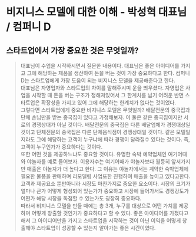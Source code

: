 비지니스 모델에 대한 이해 - 박성혁 대표님 / 컴퍼니 D
=========================================
스타트업에서 가장 중요한 것은 무엇일까? 
-----------------------------
> 대표님이 수업을 시작하시면서 질문한 내용이다. 대표님은 좋은 아이디어를 가지고 그에 해당하는 제품을 생산하여 돈을 버는 것이 가장 중요하다고 한다. 컴퍼니D는 스타트업에게 가장 도움이 되는 비지니스 모델을 제공해준다고 한다. <br/>
대표님은 자영업자와 스타트업의 차이를 말해주시며 운을 띄우셨다. 자영업은 사업을 시작할 때 돈을 버는 구조가 정해져있어서 그 한계치를 넘기 어려운 반면 스타트업은 확장성을 가지고 있어 그에 해당하는 한계치가 없다는 것이었다. <br/>
그렇다면 스타트업에게 중요한 비지니스 모델은 무엇일까? 배달전문의 중국집과 단체 손님만을 받는 중국집이 있다고 가정해보자. 이 둘은 같은 중국집이지만 서로의 경쟁상대가 아닐 것이다. 배달전문의 중국집은 다른 배달업체가 경쟁대상일 것이고 단체전문의 중국집은 다른 단체음식점이 경쟁상대일 것이다. 같은 모델일지라도 그에 해당하는 고객이 누구냐에 따라 경쟁이 달라질수 있다는 것이다. 즉, 고객이 누구인가가 중요하다는 것이다. <br/>
또한 어떤 것을 제공하느냐도 중요할 것이다. 유명한 숙박 예약업체인 여기어때와 야놀자를 예로 들어보자. 이용자수는 여기어때가 야놀자보다 월등히 앞서가지만 매출은 야놀자가 더 높다고 한다. 그 이유는 야놀자에서는 계약한 숙박업체에 필요한 물품을 판매하며 리모델링 사업또한 진행하여 매출을 높이고 있다고한다. <br/>
고객과 제공요소 뿐만아니라 시장도 마찬가지로 중요한 요소이다. 시장의 크기가 얼마나 큰가 어떻게 형성되어 있는가가 중요하고 시장에 들어가서도 경쟁강도가 어떤가 해당 시장을 독점할 수 있는가도 굉장히 중요하다.<br/>
따라서 비지니스 모델을 만들 때에는 총 3개, 누구를 대상으로 어떤 가치를 제공하며 어떻게 창출할 것인가가 중요하다고 할 수 있다. 좋은 아이디어를 가졌다고 해서 그 아이디어만을 가지고 스타트업을 시작하는 것이 아닌 이익을 어떻게 창출해야 스타트업이 성공할 수 있는지 알아가는 좋은 시간이였다.  
